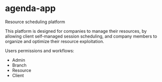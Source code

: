 # agenda-app
Resource scheduling platform

This platform is designed for companies to manage their resources, by allowing client self-managed session scheduling, and company members to organize and optimize their resource exploitation.

Users permissions and workflows:
- Admin
- Branch
- Resource
- Client
